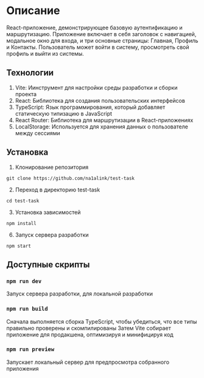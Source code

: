 # Описание

React-приложение, демонстрирующее базовую аутентификацию и маршрутизацию. Приложение включает в себя заголовок с навигацией, модальное окно для входа, и три основные страницы: Главная, Профиль и Контакты. Пользователь может войти в систему, просмотреть свой профиль и выйти из системы.

## Технологии
1. Vite: Иинструмент для настройки среды разработки и сборки проекта
2. React: Библиотека для создания пользовательских интерфейсов
3. TypeScript: Язык программирования, который добавляет статическую типизацию в JavaScript
4. React Router: Библиотека для маршрутизации в React-приложениях
5. LocalStorage: Используется для хранения данных о пользователе между сессиями

## Установка

1. Клонирование репозитория

`git clone https://github.com/na1alink/test-task`

2. Переход в директорию test-task

`cd test-task`

3. Установка зависимостей

`npm install`

6. Запуск сервера разработки

`npm start`

## Доступные скрипты

### `npm run dev`
Запуск сервера разработки, для локальной разработки

### `npm run build`
Сначала выполняется сборка TypeScript, чтобы убедиться, что все типы правильно проверены и скомпилированы
Затем Vite собирает приложение для продакшена, оптимизируя и минифицируя код

### `npm run preview`
Запускает локальный сервер для предпросмотра собранного приложения

